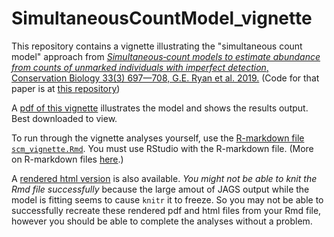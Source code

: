 # SimultaneousCountModel_vignette

This repository contains a vignette illustrating the "simultaneous count model" approach from [*Simultaneous‐count models to estimate abundance from counts of unmarked individuals with imperfect detection*, Conservation Biology 33(3) 697—708, G.E. Ryan et al. 2019.]( https://doi.org/10.1111/cobi.13261) (Code for that paper is at [this repository](https://github.com/geryan/simultaneous_count_models))

A [pdf of this vignette](https://github.com/geryan/SimultaneousCountModel_vignette/blob/master/simultaneous_count_model_vignette.pdf) illustrates the model and shows the results output. Best downloaded to view.

To run through the vignette analyses yourself, use the [R-markdown file `scm_vignette.Rmd`](https://github.com/geryan/SimultaneousCountModel_vignette/blob/master/scm_vignette.Rmd). You must use RStudio with the R-markdown file. (More on R-markdown files [here](https://rmarkdown.rstudio.com).)

A [rendered html version](https://github.com/geryan/SimultaneousCountModel_vignette/blob/master/simultaneous_count_model_vignette.html) is also available. *You might not be able to knit the Rmd file successfully* because the large amout of JAGS output while the model is fitting seems to cause `knitr` it to freeze. So you may not be able to successfully recreate these rendered pdf and html files from your Rmd file, however you should be able to complete the analyses without a problem.
